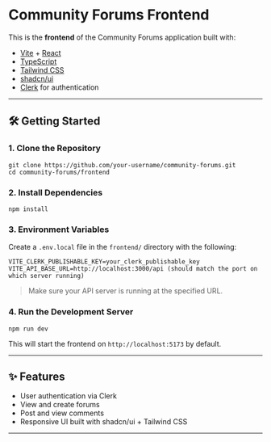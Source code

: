 # Community Forums Frontend

This is the **frontend** of the Community Forums application built with:

- [Vite](https://vitejs.dev/) + [React](https://reactjs.org/)
- [TypeScript](https://www.typescriptlang.org/)
- [Tailwind CSS](https://tailwindcss.com/)
- [shadcn/ui](https://ui.shadcn.dev/)
- [Clerk](https://clerk.com/) for authentication

---

## 🛠️ Getting Started

### 1. Clone the Repository

```
git clone https://github.com/your-username/community-forums.git
cd community-forums/frontend
```

### 2. Install Dependencies

```
npm install
```

### 3. Environment Variables

Create a `.env.local` file in the `frontend/` directory with the following:

```
VITE_CLERK_PUBLISHABLE_KEY=your_clerk_publishable_key
VITE_API_BASE_URL=http://localhost:3000/api (should match the port on which server running)
```

> Make sure your API server is running at the specified URL.

### 4. Run the Development Server

```
npm run dev
```

This will start the frontend on `http://localhost:5173` by default.

---

## ✨ Features

- User authentication via Clerk
- View and create forums
- Post and view comments
- Responsive UI built with shadcn/ui + Tailwind CSS

---
